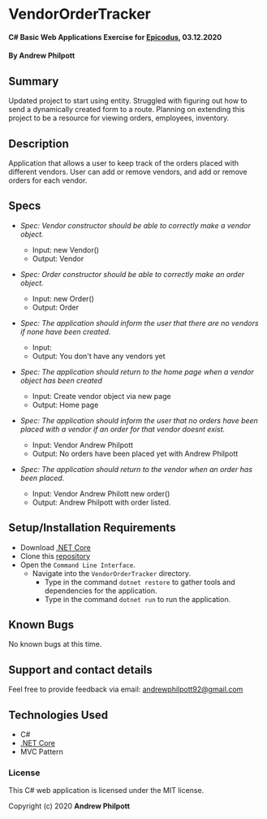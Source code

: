 # VendorOrderTracker

#### C# Basic Web Applications Exercise for [Epicodus](https://www.epicodus.com/), 03.12.2020

#### By **Andrew Philpott**

## Summary

Updated project to start using entity. Struggled with figuring out how to send a dynamically created form to a route. Planning on extending this project to be a resource for viewing orders, employees, inventory.

## Description

Application that allows a user to keep track of the orders placed with different vendors. User can add or remove vendors, and add or remove orders for each vendor.

## Specs

- _Spec: Vendor constructor should be able to correctly make a vendor object._

  - Input: new Vendor()
  - Output: Vendor

- _Spec: Order constructor should be able to correctly make an order object._

  - Input: new Order()
  - Output: Order

- _Spec: The application should inform the user that there are no vendors if none have been created._

  - Input:
  - Output: You don't have any vendors yet

- _Spec: The application should return to the home page when a vendor object has been created_

  - Input: Create vendor object via new page
  - Output: Home page

- _Spec: The application should inform the user that no orders have been placed with a vendor if an order for that vendor doesnt exist._

  - Input: Vendor Andrew Philpott
  - Output: No orders have been placed yet with Andrew Philpott

- _Spec: The application should return to the vendor when an order has been placed._

  - Input: Vendor Andrew Philott new order()
  - Output: Andrew Philpott with order listed.

## Setup/Installation Requirements

- Download [.NET Core](https://dotnet.microsoft.com/download/dotnet-core/)
- Clone this [repository](https://github.com/ayohana/anagram.git/)
- Open the `Command Line Interface`.
  - Navigate into the `VendorOrderTracker` directory.
    - Type in the command `dotnet restore` to gather tools and dependencies for the application.
    - Type in the command `dotnet run` to run the application.

## Known Bugs

No known bugs at this time.

## Support and contact details

Feel free to provide feedback via email: andrewphilpott92@gmail.com

## Technologies Used

- C#
- [.NET Core](https://dotnet.microsoft.com/download/dotnet-core/)
- MVC Pattern

### License

This C# web application is licensed under the MIT license.

Copyright (c) 2020 **Andrew Philpott**
